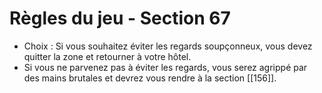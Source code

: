 # Règles du jeu - Section 67

- Choix : Si vous souhaitez éviter les regards soupçonneux, vous devez quitter la zone et retourner à votre hôtel.
- Si vous ne parvenez pas à éviter les regards, vous serez agrippé par des mains brutales et devrez vous rendre à la section [[156]].
